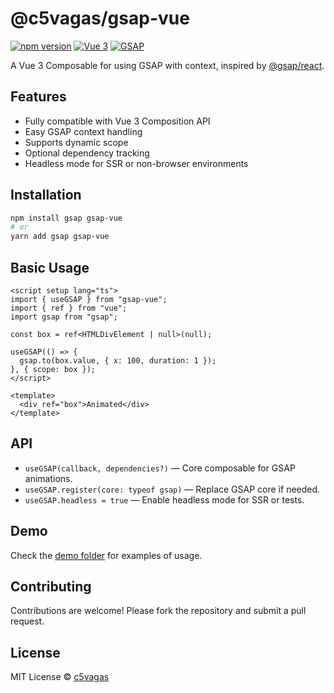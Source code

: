 # @c5vagas/gsap-vue

[![npm version](https://img.shields.io/npm/v/gsap-vue)](https://www.npmjs.com/package/gsap-vue)
[![Vue 3](https://img.shields.io/badge/Vue-3.x-brightgreen)](https://vuejs.org/)
[![GSAP](https://img.shields.io/badge/GSAP-3.x-blue)](https://greensock.com/gsap/)

A Vue 3 Composable for using GSAP with context, inspired by [@gsap/react](https://github.com/greensock/react).

## Features

* Fully compatible with Vue 3 Composition API
* Easy GSAP context handling
* Supports dynamic scope
* Optional dependency tracking
* Headless mode for SSR or non-browser environments

## Installation

```bash
npm install gsap gsap-vue
# or
yarn add gsap gsap-vue
```

## Basic Usage

```vue
<script setup lang="ts">
import { useGSAP } from "gsap-vue";
import { ref } from "vue";
import gsap from "gsap";

const box = ref<HTMLDivElement | null>(null);

useGSAP(() => {
  gsap.to(box.value, { x: 100, duration: 1 });
}, { scope: box });
</script>

<template>
  <div ref="box">Animated</div>
</template>
```

## API

* `useGSAP(callback, dependencies?)` — Core composable for GSAP animations.
* `useGSAP.register(core: typeof gsap)` — Replace GSAP core if needed.
* `useGSAP.headless = true` — Enable headless mode for SSR or tests.

## Demo

Check the [demo folder](./demo) for examples of usage.

## Contributing

Contributions are welcome! Please fork the repository and submit a pull request.

## License

MIT License © [c5vagas](https://github.com/c5vagas)
